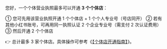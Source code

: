 您好，一个个体营业执照最多可以开通 **3 个个体店**：

① 您可先用该营业执照开通 1 个个体店 + 1 个个人专业号（号店同开）
② 若有其他小红书账号，可再用同一执照认证 2 个企业专业号（需支付 2 次认证费用）
③ 然后开通 2 个个体店

👉 总计最多 3 家个体店。具体操作可参考《[【个体店开通指南】](https://example.com/)》。
